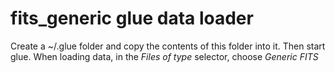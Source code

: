 # fits_generic glue data loader
Create a ~/.glue folder and copy the contents of this folder into it. Then start glue.
When loading data, in the *Files of type* selector, choose *Generic FITS*
